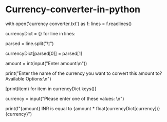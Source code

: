 # Currency-converter-in-python

with open('currency converter.txt') as f:
    lines = f.readlines()



currencyDict = {}
for line in lines:
   
   
   parsed = line.split("\t")
   
   
   currencyDict[parsed[0]] = parsed[1]

amount = int(input("Enter amount:\n"))




print("Enter the name of the currency you want to convert this amount to? Available Options:\n")



[print(item) for item in currencyDict.keys()]



currency = input("Please enter one of these values: \n")



print(f"{amount} INR is equal to {amount * float(currencyDict[currency])} {currency}")
